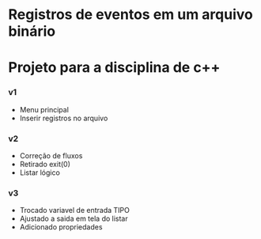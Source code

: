 # Registros de eventos em um arquivo binário


# Projeto para a disciplina de c++  

<h3>v1</h3>
<ul>
  <li>Menu principal</li>
  <li>Inserir registros no arquivo</li>
</ul>

<h3>v2</h3>
<ul>
  <li>Correção de fluxos</li>
  <li>Retirado exit(0)</li>
  <li>Listar lógico</li>
</ul>

<h3>v3</h3>
<ul>
  <li>Trocado variavel de entrada TIPO</li>
  <li>Ajustado a saida em tela do listar</li>
  <li>Adicionado propriedades</li>
</ul>
